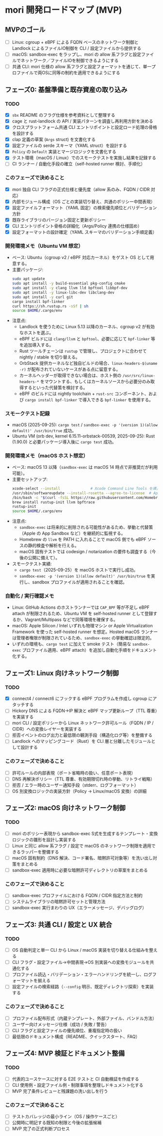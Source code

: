 # mori 開発ロードマップ (MVP)

## MVPのゴール
- [ ] Linux: cgroup + eBPF による FQDN ベースのネットワーク制御と Landlock によるファイルIO制御を CLI / 設定ファイルから提供する
- [ ] macOS: sandbox-exec をラップし、mori の allow 系フラグと設定ファイルでネットワーク／ファイルIOを制御できるようにする
- [ ] 共通 CLI: mori 仕様の allow 系フラグと設定フォーマットを通じて、単一プロファイルで両OSに同等の制約を適用できるようにする

## フェーズ0: 基盤準備と既存資産の取り込み
### TODO
- [x] `sbx` README のフラグ仕様を参考資料として整理する
- [x] cage と rust-landlock の API / 実装パターンを調査し再利用方針を決める
- [x] クロスプラットフォーム共通 CLI エントリポイントと設定ロード処理の骨格を設計する
- [x] clap 定義の草案 (`Args` struct) を文書化する
- [x] 設定ファイルの serde スキーマ（YAML struct）を設計する
- [x] `Policy` の `Default` 実装とマージロジックを文書化する
- [x] テスト環境（macOS / Linux）でのスモークテストを実施し結果を記録する
- [ ] CI ランナー / 自動化手段の確立（self-hosted runner 検討、手順化）
### このフェーズで決めること
- [x] mori 独自 CLI フラグの正式仕様と優先度（allow 系のみ、FQDN / CIDR 対応）
- [x] 内部モジュール構成（OS ごとの実装切り替え、共通のポリシー中間表現）
- [x] 設定ファイルフォーマット（YAML 固定）の検索優先順位とバリデーション方針
- [x] 既存ライブラリのバージョン固定と更新ポリシー
- [x] CLI エントリポイント骨格の詳細化（Args/Policy 連携の仕様固め）
- [x] 設定フォーマットの設計確定（YAML スキーマのバリデーション手順定義）

### 開発環境メモ（Ubuntu VM 想定）
- ベース: Ubuntu（cgroup v2 / eBPF 対応カーネル）をゲスト OS として用意する。
- 主要パッケージ:
  ```bash
  sudo apt update
  sudo apt install -y build-essential pkg-config cmake
  sudo apt install -y clang llvm lld bpftool libbpf-dev
  sudo apt install -y linux-libc-dev libclang-dev
  sudo apt install -y curl git
  cargo install bpf-linker
  curl https://sh.rustup.rs -sSf | sh
  source $HOME/.cargo/env
  ```
- 注意点:
  - Landlock を使うために Linux 5.13 以降のカーネル、cgroup v2 が有効なホストを選ぶ。
  - eBPF ビルドには `clang/llvm` と `bpftool`、必要に応じて `bpf-linker` 等を追加導入する。
  - Rust ツールチェーンは `rustup` で管理し、プロジェクトに合わせて nightly / stable を切り替える。
  - OrbStack 提供カーネルなど独自ビルドの場合、`linux-headers-$(uname -r)` が配布されていないケースがある点に留意する。
  - カーネルヘッダーが取得できない場合は、ホスト側の `/usr/src/linux-headers-*` をマウントする、もしくはカーネルソースから必要分のみ取得するといった代替策を検討する。
  - eBPF のビルドには nightly toolchain + `rust-src` コンポーネント、および `cargo install bpf-linker` で導入できる `bpf-linker` を使用する。

### スモークテスト記録
- macOS (2025-09-25): `cargo test` / `sandbox-exec -p '(version 1)(allow default)' /usr/bin/true` 成功。
- Ubuntu VM (orb dev, kernel 6.15.11-orbstack-00539, 2025-09-25): Rust (1.90.0) と必要パッケージ導入後に `cargo test` 成功。

### 開発環境メモ（macOS ホスト想定）
- ベース: macOS 13 以降（`sandbox-exec` は macOS 14 時点で非推奨だが利用可能）。
- 主要セットアップ:
  ```bash
  xcode-select --install              # Xcode Command Line Tools を導入
  /usr/sbin/softwareupdate --install-rosetta --agree-to-license  # Apple Silicon で必要なら
  /bin/bash -c "$(curl -fsSL https://raw.githubusercontent.com/Homebrew/install/HEAD/install.sh)"
  brew install rustup-init llvm bpftrace
  rustup-init
  source $HOME/.cargo/env
  ```
- 注意点:
  - `sandbox-exec` は将来的に削除される可能性があるため、挙動と代替策（Apple の App Sandbox など）を継続的に監視する。
  - Homebrew の `llvm` を PATH に入れることで macOS 側でも eBPF ソースの静的検査や解析を行える。
  - macOS 固有テストでは codesign / notarization の要件も調査する（今後の公開に備えて）。
- スモークテスト実績:
  - `cargo test`（2025-09-25）を macOS ホストで実行し成功。
  - `sandbox-exec -p '(version 1)(allow default)' /usr/bin/true` を実行し、sandbox プロファイルが適用されることを確認。

### 自動化 / 実行確認メモ
- Linux: GitHub Actions のホストランナーでは `CAP_BPF` 等が不足し eBPF attach が制限されるため、Ubuntu VM を self-hosted runner として登録するか、Vagrant/Multipass などで同等環境を確保する。
- macOS: Apple Silicon / Intel いずれも物理マシン or Apple Virtualization Framework を使った self-hosted runner を想定。Hosted macOS ランナーは管理者権限が制限されているため、`sandbox-exec` の挙動確認は限定的。
- いずれの環境も、`cargo test` に加えて smoke テスト（簡易な `sandbox-exec` プロファイル適用、eBPF attach）を追加し自動化手順をドキュメント化する。

## フェーズ1: Linux 向けネットワーク制御
### TODO
- [x] connect4 / connect6 にフックする eBPF プログラムを作成し cgroup にアタッチする
- [ ] Hickory DNS による FQDN→IP 解決と eBPF マップ更新ループ（TTL 尊重）を実装する
- [ ] mori CLI / 設定ポリシーから Linux ネットワーク許可ルール（FQDN / IP / CIDR）への変換レイヤーを実装する
- [ ] 拒否イベントのログ出力と最低限の観測手段（構造化ログ等）を整備する
- [ ] Landlock へのマッピングコード（Rust）を CLI 層と分離したモジュールとして設計する
### このフェーズで決めること
- [ ] 許可ルールの内部表現（ポート省略時の扱い、任意ポート表現）
- [ ] DNS 再解決ポリシー（TTL 尊重、有効期限切れ時の挙動、リトライ戦略）
- [ ] 拒否 / エラー時のユーザー通知手段（stderr、ログフォーマット）
- [ ] OS 別変換ロジックの実装方針（Policy -> Linux/macOS 変換）の詳細

## フェーズ2: macOS 向けネットワーク制御
### TODO
- [ ] mori のポリシー表現から sandbox-exec S式を生成するテンプレート・変換ロジックの雛形を設計し実装する
- [ ] Linux と同じ allow 系フラグ / 設定で macOS のネットワーク制限を適用できるラッパーを整備する
- [ ] macOS 固有制約（DNS 解決、コード署名、暗黙許可対象等）を洗い出し対策をまとめる
- [ ] sandbox-exec 適用時に必要な暗黙許可ディレクトリの草案をまとめる
### このフェーズで決めること
- [ ] sandbox-exec プロファイルにおける FQDN / CIDR 指定方法と制約
- [ ] システムライブラリの暗黙許可セットと管理方法
- [ ] sandbox-exec 実行まわりの UX（エラーメッセージ、デバッグログ）

## フェーズ3: 共通 CLI / 設定と UX 統合
### TODO
- [ ] OS 自動判定と単一 CLI から Linux / macOS 実装を切り替える仕組みを整える
- [ ] CLI フラグ・設定ファイル→中間表現→OS 別実装への変換モジュールを共通化する
- [ ] プロファイル読込・バリデーション・エラーハンドリングを統一し、ログフォーマットを揃える
- [ ] 設定ファイルの検索経路（`--config` 明示、既定ディレクトリ探索）を実装する
### このフェーズで決めること
- [ ] プロファイル配布形式（内蔵テンプレート、外部ファイル、バンドル方法）
- [ ] ユーザー向けメッセージ仕様（成功 / 失敗 / 警告）
- [ ] CLI フラグと設定ファイルの優先順位、重複指定時の扱い
- [ ] 最低限のドキュメント構成（README、クイックスタート、FAQ）

## フェーズ4: MVP 検証とドキュメント整備
### TODO
- [ ] 代表的ユースケースに対する E2E テストと CI 自動検証を作成する
- [ ] CLI 使用例・設定ファイル例・制限事項を整理しドキュメント化する
- [ ] MVP 完了条件レビューと残課題の洗い出しを行う
### このフェーズで決めること
- [ ] テストカバレッジの最小ライン（OS / 操作ケースごと）
- [ ] 公開時に明記する既知の制限と今後の拡張候補
- [ ] MVP 完了の正式判断プロセス
